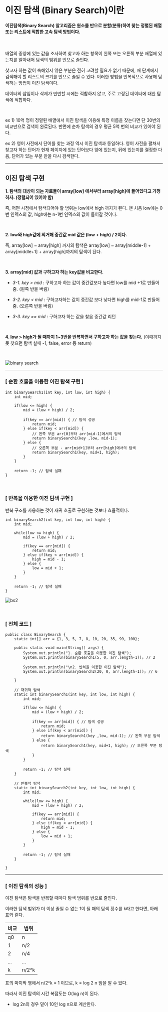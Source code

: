 # 이진 탐색 (Binary Search)이란

#### 이진탐색(Binary Search) 알고리즘은 원소를 반으로 분할(분류)하여 찾는 정렬된 배열 또는 리스트에 적합한 고속 탐색 방법이다.

<br>

배열의 중앙에 있는 값을 조사하여 찾고자 하는 항목이 왼쪽 또는 오른쪽 부분 배열에 있는지를 알아내어 탐색의 범위를 반으로 줄인다.

​찾고자 하는 값이 속해있지 않은 부분은 전혀 고려할 필요가 없기 때문에, 매 단계에서 검색해야 할 리스트의 크기를 반으로 줄일 수 있다.
이러한 방법을 반복적으로 사용해 탐색하는 방법이 이진 탐색이다.

​데이터의 삽입이나 삭제가 빈번할 시에는 적합하지 않고, 주로 고정된 데이터에 대한 탐색에 적합하다.

<br>

ex 1) 10억 명이 정렬된 배열에서 이진 탐색을 이용해 특정 이름을 찾는다면 단 30번의 비교만으로 검색이 완료된다.
반면에 순차 탐색의 경우 평균 5억 번의 비교가 있어야 된다.

 

ex 2) 영어 사전에서 단어를 찾는 과정 역시 이진 탐색과 동일하다.
영어 사전을 펼쳐서 찾고자 하는 단어가 현재 페이지에 있는 단어보다 앞에 있는지, 뒤에 있는지를  결정한 다음, 단어가 있는 부분 만을 다시 검색한다.

---

## 이진 탐색 구현


**1. 탐색의 대상이 되는 자료들이 array[low] 에서부터 array[high]에 들어있다고  가정하자. 
(정렬되어 있어야 함)**

즉, 어떤 시점에서 탐색되어야 할 범위는 low에서 high 까지가 된다.
맨 처음 low에는 0번 인덱스의 값, high에는 n-1번 인덱스의 값이 들어갈 것이다.

<br>  

**2. low와 high값에 의거해  중간값 mid 값은 (low + high) / 2이다.**

즉, array[low] ~ array[high] 까지의 탐색은 
array[low] ~ array[middle-1] +  array[middle+1] + array[high]까지의 탐색이 된다.

<br> 

**3. array[mid] 값과 구하고자 하는 key값을 비교한다.**

- *3-1. key > mid* :  구하고자 하는 값이 중간값보다 높다면 low를 mid +1로 만들어 줌.  (왼쪽 반을 버림)

- *3-2. key < mid* : 구하고자하는 값이 중간값 보다 낮다면 high를 mid-1로 만들어 줌.  (오른쪽 반을 버림)

- *3-3. key == mid* : 구하고자 하는 값을 찾음 중간값 리턴 

<br>

**4. low > high가 될 때까지 1~3번을 반복하면서 구하고자 하는 값을 찾는다.**
(이때까지 못 찾으면 탐색 실패 -1, false, error 등 return)

<br>

![binary search](https://blog.kakaocdn.net/dn/G7wHv/btqV0D9Zn52/IrArSq3Au3Qlkd2ja1166k/img.png)

---
### [ 순환 호출을 이용한 이진 탐색 구현 ]

```
int binarySearch1(int key, int low, int high) {
	int mid;

	if(low <= high) {
		mid = (low + high) / 2;

		if(key == arr[mid]) { // 탐색 성공 
			return mid;
		} else if(key < arr[mid]) {
			// 왼쪽 부분 arr[0]부터 arr[mid-1]에서의 탐색 
			return binarySearch1(key ,low, mid-1);  
		} else {
			// 오른쪽 부분 - arr[mid+1]부터 arr[high]에서의 탐색 
			return binarySearch1(key, mid+1, high); 
		}
	}

	return -1; // 탐색 실패 
}
```

<br>

### [ 반복을 이용한 이진 탐색 구현 ]


반복 구조를 사용하는 것이 재귀 호출로 구현하는 것보다 효율적이다.
```
int binarySearch2(int key, int low, int high) {
	int mid;

	while(low <= high) {
		mid = (low + high) / 2;

		if(key == arr[mid]) {
			return mid;
		} else if(key < arr[mid]) {
			high = mid - 1;
		} else {
			low = mid + 1;
		}
	}

	return -1; // 탐색 실패 
}
```
![bs2](https://blog.kakaocdn.net/dn/bcXeMW/btqVTH6q09n/TZR0zKJzJDilgsd22FiRs1/img.png)

<br>

### [ 전체 코드 ]
```
public class BinarySearch {
	static int[] arr = {1, 3, 5, 7, 8, 10, 20, 35, 99, 100};

	public static void main(String[] args) {
		System.out.println("1. 순환 호출을 이용한 이진 탐색");
		System.out.println(binarySearch1(5, 0, arr.length-1)); // 2
		
		System.out.println("\n2. 반복을 이용한 이진 탐색");
		System.out.println(binarySearch2(20, 0, arr.length-1)); // 6
		
	}
	
	// 재귀적 탐색
	static int binarySearch1(int key, int low, int high) {
		int mid;
		
		if(low <= high) {
			mid = (low + high) / 2;
			
			if(key == arr[mid]) { // 탐색 성공 
				return mid;
			} else if(key < arr[mid]) {
				return binarySearch1(key ,low, mid-1); // 왼쪽 부분 탐색 
			} else {
				return binarySearch1(key, mid+1, high); // 오른쪽 부분 탐색 
			}
		}
		
		return -1; // 탐색 실패 
	}
	
	// 반복적 탐색
	static int binarySearch2(int key, int low, int high) {
		int mid;
		
		while(low <= high) {
			mid = (low + high) / 2;
			
			if(key == arr[mid]) {
				return mid;
			} else if(key < arr[mid]) {
				high = mid - 1;
			} else {
				low = mid + 1;
			}
		}
		
		return -1; // 탐색 실패 
	}

}
```

---

### [ 이진 탐색의 성능 ]


이진 탐색은 탐색을 반복할 때마다 탐색 범위를 반으로 줄인다.

이러한 탐색 범위가 더 이상 줄일 수 없는 1이 될 때의 탐색 횟수를 k라고 한다면, 아래 표와 같다.



비교|범위
---|---
q0|n
1|n/2
2|n/4
...|...
k|n/2^k

표의 마지막 행에서 n/2^k = 1 이므로, k = log 2 n 임을 알 수 있다.

따라서 이진 탐색의 시간 복잡도는 O(log n)이 된다.

* log 2n의 경우 밑이 10인 log n으로 계산한다.
